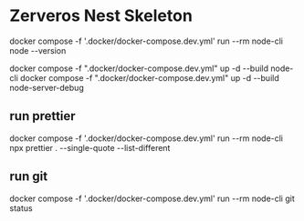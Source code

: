 # Zerveros Nest Skeleton

docker compose -f '.docker/docker-compose.dev.yml' run --rm node-cli node --version

docker compose -f ".docker/docker-compose.dev.yml" up -d --build node-cli
docker compose -f ".docker/docker-compose.dev.yml" up -d --build node-server-debug

## run prettier

docker compose -f '.docker/docker-compose.dev.yml' run --rm node-cli npx prettier . --single-quote --list-different

## run git

docker compose -f '.docker/docker-compose.dev.yml' run --rm node-cli git status